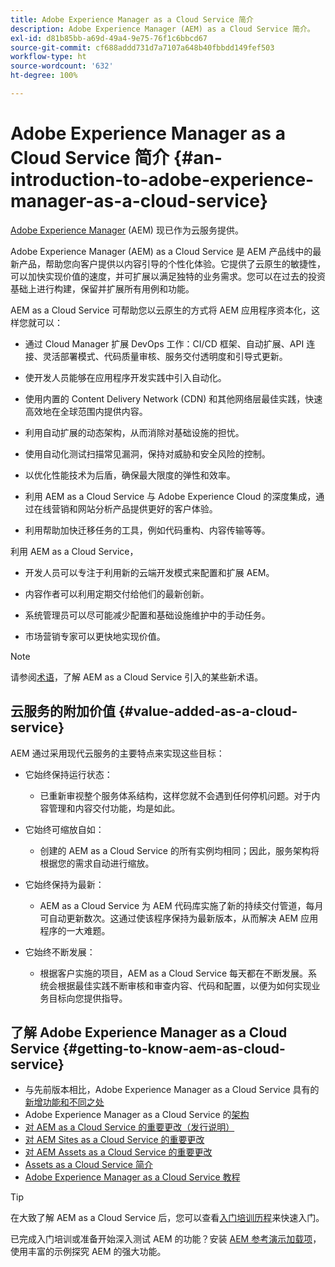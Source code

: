 ```yaml
---
title: Adobe Experience Manager as a Cloud Service 简介
description: Adobe Experience Manager (AEM) as a Cloud Service 简介。
exl-id: d81b85bb-a69d-49a4-9e75-76f1c6bbcd67
source-git-commit: cf688addd731d7a7107a648b40fbbdd149fef503
workflow-type: ht
source-wordcount: '632'
ht-degree: 100%

---
```


# Adobe Experience Manager as a Cloud Service 简介 {#an-introduction-to-adobe-experience-manager-as-a-cloud-service}

[Adobe Experience Manager](https://www.adobe.com/cn/marketing/experience-manager.html) (AEM) 现已作为云服务提供。

Adobe Experience Manager (AEM) as a Cloud Service 是 AEM 产品线中的最新产品，帮助您向客户提供以内容引导的个性化体验。它提供了云原生的敏捷性，可以加快实现价值的速度，并可扩展以满足独特的业务需求。您可以在过去的投资基础上进行构建，保留并扩展所有用例和功能。

AEM as a Cloud Service 可帮助您以云原生的方式将 AEM 应用程序资本化，这样您就可以：

* 通过 Cloud Manager 扩展 DevOps 工作：CI/CD 框架、自动扩展、API 连接、灵活部署模式、代码质量审核、服务交付透明度和引导式更新。

* 使开发人员能够在应用程序开发实践中引入自动化。

* 使用内置的 Content Delivery Network (CDN) 和其他网络层最佳实践，快速高效地在全球范围内提供内容。

* 利用自动扩展的动态架构，从而消除对基础设施的担忧。

* 使用自动化测试扫描常见漏洞，保持对威胁和安全风险的控制。

* 以优化性能技术为后盾，确保最大限度的弹性和效率。

* 利用 AEM as a Cloud Service 与 Adobe Experience Cloud 的深度集成，通过在线营销和网站分析产品提供更好的客户体验。

* 利用帮助加快迁移任务的工具，例如代码重构、内容传输等等。

利用 AEM as a Cloud Service，

* 开发人员可以专注于利用新的云端开发模式来配置和扩展 AEM。

* 内容作者可以利用定期交付给他们的最新创新。

* 系统管理员可以尽可能减少配置和基础设施维护中的手动任务。

* 市场营销专家可以更快地实现价值。

>[!NOTE]
>请参阅[术语](terminology.md)，了解 AEM as a Cloud Service 引入的某些新术语。

## 云服务的附加价值 {#value-added-as-a-cloud-service}

AEM 通过采用现代云服务的主要特点来实现这些目标：

* 它始终保持运行状态：

   * 已重新审视整个服务体系结构，这样您就不会遇到任何停机问题。对于内容管理和内容交付功能，均是如此。

* 它始终可缩放自如：

   * 创建的 AEM as a Cloud Service 的所有实例均相同；因此，服务架构将根据您的需求自动进行缩放。

* 它始终保持为最新：

   * AEM as a Cloud Service 为 AEM 代码库实施了新的持续交付管道，每月可自动更新数次。这通过使该程序保持为最新版本，从而解决 AEM 应用程序的一大难题。

* 它始终不断发展：

   * 根据客户实施的项目，AEM as a Cloud Service 每天都在不断发展。系统会根据最佳实践不断审核和审查内容、代码和配置，以便为如何实现业务目标向您提供指导。

## 了解 Adobe Experience Manager as a Cloud Service {#getting-to-know-aem-as-cloud-service}

* 与先前版本相比，Adobe Experience Manager as a Cloud Service 具有的[新增功能和不同之处](/help/overview/what-is-new-and-different.md)
* Adobe Experience Manager as a Cloud Service 的[架构](/help/overview/architecture.md)
* [对 AEM as a Cloud Service 的重要更改（发行说明）](/help/release-notes/aem-cloud-changes.md)
* [对 AEM Sites as a Cloud Service 的重要更改](/help/sites-cloud/sites-cloud-changes.md)
* [对 AEM Assets as a Cloud Service 的重要更改](/help/assets/assets-cloud-changes.md)
* [Assets as a Cloud Service 简介](/help/assets/overview.md)
* [Adobe Experience Manager as a Cloud Service 教程](https://experienceleague.adobe.com/docs/experience-manager-learn/cloud-service/overview.html?lang=zh-Hans)

>[!TIP]
>
>在大致了解 AEM as a Cloud Service 后，您可以查看[入门培训历程](/help/journey-onboarding/home.md)来快速入门。
>
>已完成入门培训或准备开始深入测试 AEM 的功能？安装 [AEM 参考演示加载项](/help/journey-sites/demos-add-on/overview.md)，使用丰富的示例探究 AEM 的强大功能。